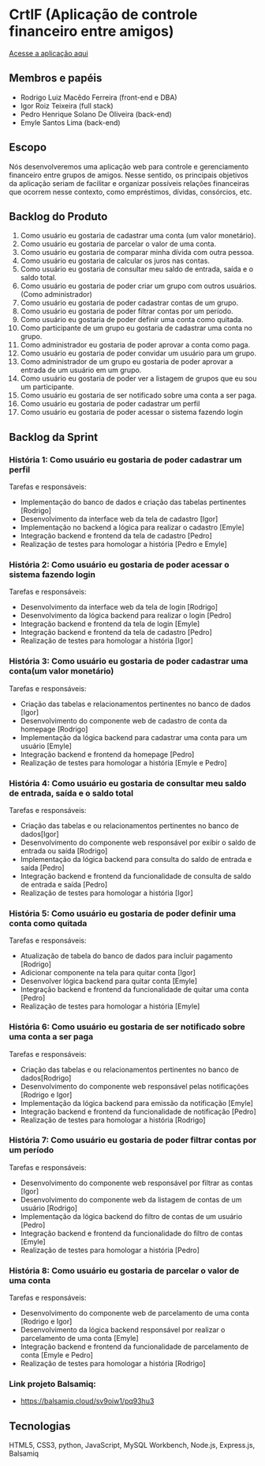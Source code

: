 # CrtlF (Aplicação de controle financeiro entre amigos)

[Acesse a aplicação aqui](https://rodrigolmf.github.io/Projeto-PDS/)

## Membros e papéis

-  Rodrigo Luiz Macêdo Ferreira (front-end e DBA)
-  Igor Roiz Teixeira (full stack)
-  Pedro Henrique Solano De Oliveira (back-end)
-  Emyle Santos Lima (back-end)

## Escopo

Nós desenvolveremos uma aplicação web para controle e gerenciamento financeiro entre grupos de amigos. Nesse sentido, os principais objetivos da aplicação seriam de facilitar e organizar possíveis relações financeiras que ocorrem nesse contexto, como empréstimos, dívidas, consórcios, etc. 

## Backlog do Produto

1. Como usuário eu gostaria de cadastrar uma conta (um valor monetário).
2. Como usuário eu gostaria de parcelar o valor de uma conta.
3. Como usuário eu gostaria de comparar minha dívida com outra pessoa.
4. Como usuário eu gostaria de calcular os juros nas contas.
5. Como usuário eu gostaria de consultar meu saldo de entrada, saída e o saldo total.
6. Como usuário eu gostaria de poder criar um grupo com outros usuários.(Como administrador)
7. Como usuário eu gostaria de poder cadastrar contas de um grupo.
8. Como usuário eu gostaria de poder filtrar contas por um período.
9. Como usuário eu gostaria de poder definir uma conta como quitada.
10. Como participante de um grupo eu gostaria de cadastrar uma conta no grupo.
11. Como administrador eu gostaria de poder aprovar a conta como paga.
12. Como usuário eu gostaria de poder convidar um usuário para um grupo.
13. Como administrador de um grupo eu gostaria de poder aprovar a entrada de um usuário em um grupo.
14. Como usuário eu gostaria de poder ver a listagem de grupos que eu sou um participante.
15. Como usuário eu gostaria de ser notificado sobre uma conta a ser paga.
16. Como usuário eu gostaria de poder cadastrar um perfil
17. Como usuário eu gostaria de poder acessar o sistema fazendo login

## Backlog da Sprint

### História 1: Como usuário eu gostaria de poder cadastrar um perfil

Tarefas e responsáveis:
   - Implementação do banco de dados e criação das tabelas pertinentes [Rodrigo]
   - Desenvolvimento da interface web da tela de cadastro [Igor]
   - Implementação no backend a lógica para realizar o cadastro [Emyle]
   - Integração backend e frontend da tela de cadastro [Pedro]
   - Realização de testes para homologar a história [Pedro e Emyle]

### História 2: Como usuário eu gostaria de poder acessar o sistema fazendo login

Tarefas e responsáveis:
   - Desenvolvimento da interface web da tela de login [Rodrigo]
   - Desenvolvimento da lógica backend para realizar o login [Pedro]
   - Integração backend e frontend da tela de login [Emyle]
   - Integração backend e frontend da tela de cadastro [Pedro]
   - Realização de testes para homologar a história [Igor]

### História 3: Como usuário eu gostaria de poder cadastrar uma conta(um valor monetário)

 Tarefas e responsáveis:
   - Criação das tabelas e relacionamentos pertinentes no banco de dados [Igor]
   - Desenvolvimento do componente web de cadastro de conta da homepage [Rodrigo]
   - Implementação da lógica backend para cadastrar uma conta para um usuário [Emyle]
   - Integração backend e frontend da homepage [Pedro]
   - Realização de testes para homologar a história [Emyle e Pedro]

### História 4: Como usuário eu gostaria de consultar meu saldo de entrada, saída e o saldo total
	
 Tarefas e responsáveis:
   - Criação das tabelas e ou relacionamentos pertinentes no banco de dados[Igor]
   - Desenvolvimento do componente web responsável por exibir o saldo de entrada ou saída [Rodrigo]
   - Implementação da lógica backend para consulta do saldo de entrada e saída [Pedro]
   - Integração backend e frontend da funcionalidade de consulta de saldo de entrada e saída [Pedro]
   - Realização de testes para homologar a história [Igor]

### História 5: Como usuário eu gostaria de poder definir uma conta como quitada

Tarefas e responsáveis:
   - Atualização de tabela do banco de dados para incluir pagamento [Rodrigo]
   - Adicionar componente na tela para quitar conta [Igor]
   - Desenvolver lógica backend para quitar conta [Emyle]
   - Integração backend e frontend da funcionalidade de quitar uma conta [Pedro]
   - Realização de testes para homologar a história [Emyle]

### História 6: Como usuário eu gostaria de ser notificado sobre uma conta a ser paga
	
 Tarefas e responsáveis:
   - Criação das tabelas e ou relacionamentos pertinentes no banco de dados[Rodrigo]
   - Desenvolvimento do componente web responsável pelas notificações [Rodrigo e Igor]
   - Implementação da lógica backend para emissão da notificação [Emyle]
   - Integração backend e frontend da funcionalidade de notificação [Pedro]
   - Realização de testes para homologar a história [Rodrigo]

### História 7: Como usuário eu gostaria de poder filtrar contas por um período
	
 Tarefas e responsáveis:
   - Desenvolvimento do componente web responsável por filtrar as contas [Igor]
   - Desenvolvimento do componente web da listagem de contas de um usuário [Rodrigo]
   - Implementação da lógica backend do filtro de contas de um usuário [Pedro]
   - Integração backend e frontend da funcionalidade do filtro de contas [Emyle]
   - Realização de testes para homologar a história [Pedro]

### História 8: Como usuário eu gostaria de parcelar o valor de uma conta
	
 Tarefas e responsáveis:
   - Desenvolvimento do componente web de parcelamento de uma conta [Rodrigo e Igor]
   - Desenvolvimento da lógica backend responsável por realizar o parcelamento de uma conta [Emyle]
   - Integração backend e frontend da funcionalidade de parcelamento de conta [Emyle e Pedro]
   - Realização de testes para homologar a história [Rodrigo]

### Link projeto Balsamiq:

   - https://balsamiq.cloud/sv9oiw1/pq93hu3

## Tecnologias

HTML5, CSS3, python, JavaScript, MySQL Workbench, Node.js, Express.js, Balsamiq
